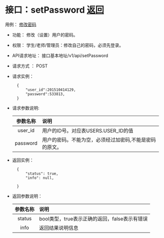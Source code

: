 ﻿<!-- markdownlint-disable MD033-->
<!-- 禁止MD033类型的警告 https://www.npmjs.com/package/markdownlint -->

# 接口：setPassword  [返回](../README.md)
用例： [修改密码](../用例/修改密码.md)

- 功能：
    修改（设置）用户的密码。
    
- 权限：
    学生/老师/管理员：修改自己的密码，必须先登录。    
    
- API请求地址： 
    接口基本地址/v1/api/setPassword

- 请求方式 ：
    POST

- 请求实例：

        {
            "user_id":201510414129,
            "password":533813,
        }
        
- 请求参数说明:        

  |参数名称|说明|
  |:---------:|:--------------------------------------------------------|      
  |user_id|用户的ID号。对应表USERS.USER_ID的值|
  |password|用户的密码。不能为空，必须经过加密码,不能是密码的原文。| 
  
- 返回实例：

        {         
            "status": true,
            "info": null,    

        }
 
- 返回参数说明： 
 
  |参数名称|说明|
  |:---------:|:--------------------------------------------------------|      
  |status|bool类型，true表示正确的返回，false表示有错误|
  |info|返回结果说明信息|


